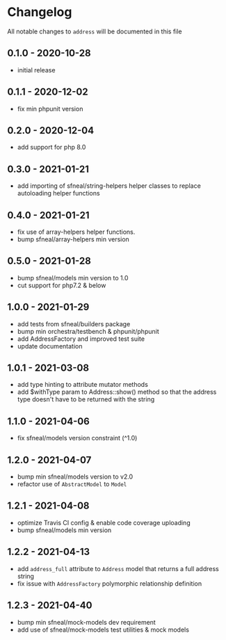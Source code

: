 # Changelog

All notable changes to `address` will be documented in this file

## 0.1.0 - 2020-10-28
- initial release


## 0.1.1 - 2020-12-02
- fix min phpunit version


## 0.2.0 - 2020-12-04
- add support for php 8.0


## 0.3.0 - 2021-01-21
- add importing of sfneal/string-helpers helper classes to replace autoloading helper functions


## 0.4.0 - 2021-01-21
- fix use of array-helpers helper functions. 
- bump sfneal/array-helpers min version 


## 0.5.0 - 2021-01-28
- bump sfneal/models min version to 1.0 
- cut support for php7.2 & below


## 1.0.0 - 2021-01-29
- add tests from sfneal/builders package
- bump min orchestra/testbench & phpunit/phpunit
- add AddressFactory and improved test suite
- update documentation


## 1.0.1 - 2021-03-08
- add type hinting to attribute mutator methods
- add $withType param to Address::show() method so that the address type doesn't have to be returned with the string


## 1.1.0 - 2021-04-06
- fix sfneal/models version constraint (^1.0)


## 1.2.0 - 2021-04-07
- bump min sfneal/models version to v2.0
- refactor use of `AbstractModel` to `Model`


## 1.2.1 - 2021-04-08
- optimize Travis CI config & enable code coverage uploading
- bump sfneal/models min version


## 1.2.2 - 2021-04-13
- add `address_full` attribute to `Address` model that returns a full address string
- fix issue with `AddressFactory` polymorphic relationship definition


## 1.2.3 - 2021-04-40
- bump min sfneal/mock-models dev requirement
- add use of sfneal/mock-models test utilities & mock models
